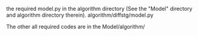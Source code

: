 the required model.py in the algorithm directory (See the "Model" directory and algorithm directory therein).
algorithm/diffstg/model.py

The other all required codes are in the Model/algorithm/
